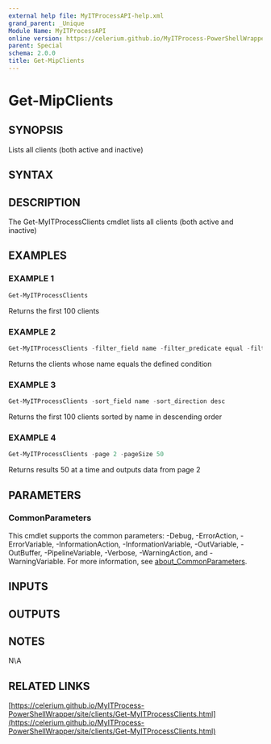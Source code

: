 ```yaml
---
external help file: MyITProcessAPI-help.xml
grand_parent: _Unique
Module Name: MyITProcessAPI
online version: https://celerium.github.io/MyITProcess-PowerShellWrapper/site/_Unique/Get-MipClients.html
parent: Special
schema: 2.0.0
title: Get-MipClients
---
```


# Get-MipClients

## SYNOPSIS
Lists all clients (both active and inactive)

## SYNTAX

## DESCRIPTION
The Get-MyITProcessClients cmdlet lists all clients (both active and inactive)

## EXAMPLES

### EXAMPLE 1
```powershell
Get-MyITProcessClients
```

Returns the first 100 clients

### EXAMPLE 2
```powershell
Get-MyITProcessClients -filter_field name -filter_predicate equal -filter_condition 'Celerium'
```

Returns the clients whose name equals the defined condition

### EXAMPLE 3
```powershell
Get-MyITProcessClients -sort_field name -sort_direction desc
```

Returns the first 100 clients sorted by name in descending order

### EXAMPLE 4
```powershell
Get-MyITProcessClients -page 2 -pageSize 50
```

Returns results 50 at a time and outputs data from page 2

## PARAMETERS

### CommonParameters
This cmdlet supports the common parameters: -Debug, -ErrorAction, -ErrorVariable, -InformationAction, -InformationVariable, -OutVariable, -OutBuffer, -PipelineVariable, -Verbose, -WarningAction, and -WarningVariable. For more information, see [about_CommonParameters](http://go.microsoft.com/fwlink/?LinkID=113216).

## INPUTS

## OUTPUTS

## NOTES
N\A

## RELATED LINKS

[https://celerium.github.io/MyITProcess-PowerShellWrapper/site/clients/Get-MyITProcessClients.html](https://celerium.github.io/MyITProcess-PowerShellWrapper/site/clients/Get-MyITProcessClients.html)

